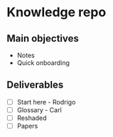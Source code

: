 # Knowledge repo

## Main objectives

- Notes
- Quick onboarding

## Deliverables

- [ ] Start here - Rodrigo
- [ ] Glossary - Carl
- [ ] Reshaded
- [ ] Papers
